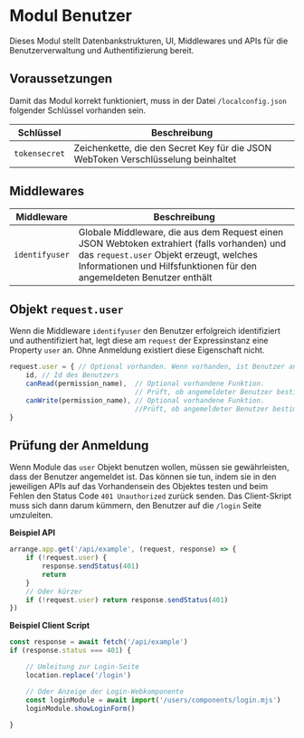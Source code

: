 # Modul Benutzer

Dieses Modul stellt Datenbankstrukturen, UI, Middlewares und APIs für die Benutzerverwaltung und Authentifizierung bereit.

## Voraussetzungen

Damit das Modul korrekt funktioniert, muss in der Datei `/localconfig.json` folgender Schlüssel vorhanden sein.

|Schlüssel|Beschreibung|
|---|---|
|`tokensecret`|Zeichenkette, die den Secret Key für die JSON WebToken Verschlüsselung beinhaltet|

## Middlewares

|Middleware|Beschreibung|
|---|---|
|`identifyuser`|Globale Middleware, die aus dem Request einen JSON Webtoken extrahiert (falls vorhanden) und das `request.user` Objekt erzeugt, welches Informationen und Hilfsfunktionen für den angemeldeten Benutzer enthält|

## Objekt `request.user`

Wenn die Middleware `identifyuser` den Benutzer erfolgreich identifiziert und authentifiziert hat, legt diese am `request` der Expressinstanz eine Property `user` an.
Ohne Anmeldung existiert diese Eigenschaft nicht.

```js
request.user = { // Optional vorhanden. Wenn vorhanden, ist Benutzer angemeldet
    id, // Id des Benutzers
    canRead(permission_name),  // Optional vorhandene Funktion. 
                               // Prüft, ob angemeldeter Benutzer bestimmte Leseberechtigung hat
    canWrite(permission_name), // Optional vorhandene Funktion. 
                               //Prüft, ob angemeldeter Benutzer bestimmte Schreibberechtigung hat
}
```

## Prüfung der Anmeldung

Wenn Module das `user` Objekt benutzen wollen, müssen sie gewährleisten, dass der Benutzer angemeldet ist.
Das können sie tun, indem sie in den jeweiligen APIs auf das Vorhandensein des Objektes testen und beim Fehlen den Status Code `401 Unauthorized` zurück senden.
Das Client-Skript muss sich dann darum kümmern, den Benutzer auf die `/login` Seite umzuleiten.

**Beispiel API**

```js
arrange.app.get('/api/example', (request, response) => {
    if (!request.user) {
        response.sendStatus(401)
        return
    }
    // Oder kürzer
    if (!request.user) return response.sendStatus(401)
})
```

**Beispiel Client Script**

```js
const response = await fetch('/api/example')
if (response.status === 401) {

    // Umleitung zur Login-Seite
    location.replace('/login')

    // Oder Anzeige der Login-Webkomponente
    const loginModule = await import('/users/components/login.mjs')
    loginModule.showLoginForm()
    
}